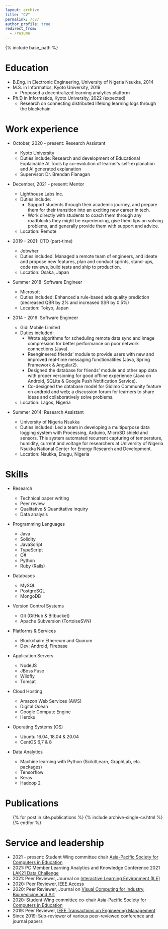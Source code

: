 ```yaml
---
layout: archive
title: "CV"
permalink: /cv/
author_profile: true
redirect_from:
  - /resume
---
```


{% include base_path %}

Education
======
* B.Eng. in Electronic Engineering, University of Nigeria Nsukka, 2014
* M.S. in Informatics, Kyoto University, 2019
  * Proposed a decentralized learning analytics platform
* Ph.D in Informatics, Kyoto University, 2022 (expected)
  * Research on connecting distributed lifelong learning logs through the blockchain

Work experience
======
* October, 2020 - present: Research Assistant
  * Kyoto University
  * Duties include: Research and development of Educational Explainable AI Tools by co-evolution of learner’s self-explanation and AI generated explanation 
  * Supervisor: Dr. Brendan Flanagan

* December, 2021 - present: Mentor
  * Lighthouse Labs Inc.
  * Duties include: 
    * Support students through their academic journey, and prepare them for their transition into an exciting new career in tech. 
    * Work directly with students to coach them through any roadblocks they might be experiencing, give them tips on solving problems, and generally provide them with support and advice.
  * Location: Remote

* 2019 - 2021: CTO (part-time)
  * Jobwher
  * Duties included: Managed a remote team of engineers, and ideate and propose new features, plan and conduct sprints, stand-ups, code reviews, build tests and ship to production.
  * Location: Osaka, Japan

* Summer 2018: Software Engineer
  * Microsoft
  * Duties included: Enhanced a rule-based ads quality prediction (decreased QBR by 2% and increased SSR by 0.5%)
  * Location: Tokyo, Japan

* 2014 - 2016: Software Engineer
  * Gidi Mobile Limited
  * Duties included: 
    * Wrote algorithms for scheduling remote data sync and image compression for better performance on poor network connections (Java). 
    * Reengineered friends’ module to provide users with new and improved real-time messaging functionalities (Java, Spring Framework & Angular2). 
    * Designed the database for friends’ module and other app data with proper versioning for good offline experience (Java on Android, SQLite & Google Push Notification Service). 
    * Co-designed the database model for Gidimo Community feature on android and web; a discussion forum for learners to share ideas and collaboratively solve problems.
  * Location: Lagos, Nigeria

* Summer 2014: Research Assistant
  * University of Nigeria Nsukka
  * Duties included: Led a team in developing a multipurpose data logging system with Processing, Arduino, MicroSD shield and sensors. This system automated recurrent capturing of temperature, humidity, current and voltage for researchers at University of Nigeria Nsukka National Center for Energy Research and Development.
  * Location: Nsukka, Enugu, Nigeria
  
Skills
======
* Research
  * Technical paper writing
  * Peer review
  * Qualitative & Quantitative inquiry
  * Data analysis

* Programming Languages
  * Java
  * Solidity
  * JavaScript
  * TypeScript
  * C#
  * Python
  * Ruby (Rails)

* Databases
  * MySQL
  * PostgreSQL
  * MongoDB

* Version Control Systems
  * Git (GitHub & Bitbucket)
  * Apache Subversion (TortoiseSVN)

* Platforms & Services
  * Blockchain: Ethereum and Quorum
  * Dev: Android, Firebase

* Application Servers
  * NodeJS
  * JBoss Fuse
  * Wildfly
  * Tomcat

* Cloud Hosting
  * Amazon Web Services (AWS)
  * Digital Ocean
  * Google Compute Engine
  * Heroku

* Operating Systems (OS)
  * Ubuntu 16.04, 18.04 & 20.04
  * CentOS 6,7 & 8

* Data Analytics
  * Machine learning with Python (ScikitLearn, GraphLab, etc. packages)
  * Tensorflow
  * Keras
  * Hadoop 2

Publications
======
  <ol>{% for post in site.publications %}
    {% include archive-single-cv.html %}
  {% endfor %}</ol>
  
<!---
Talks
======
  <ul>{% for post in site.talks %}
    {% include archive-single-talk-cv.html %}
  {% endfor %}</ul>
  
Teaching
======
  <ul>{% for post in site.teaching %}
    {% include archive-single-cv.html %}
  {% endfor %}</ul>
-->
  
Service and leadership
======
* 2021 - present: Student Wing committee chair [Asia-Pacific Society for Computers in Education](https://apsce.net/member_2.php?id=32)
* 2021: PC Member Learning Analytics and Knowledge Conference 2021 [LAK21 Data Challenge](https://sites.google.com/view/lak21datachallenge)
* 2021: Peer Reviewer, Journal on [Interactive Learning Environment (ILE)](https://www.tandfonline.com/toc/nile20/current)
* 2020: Peer Reviewer, [IEEE Access](https://ieeeaccess.ieee.org/)
* 2020: Peer Reviewer, Journal on [Visual Computing for Industry, Biomedicine and Art](https://vciba.springeropen.com/)
* 2020: Student Wing committee co-chair [Asia-Pacific Society for Computers in Education](https://apsce.net/member_2.php?id=32)
* 2019: Peer Reviewer, [IEEE Transactions on Engineering Management](https://www.ieee-tems.org/ieee-transactions-on-engineering-management/)
* Since 2019: Sub-reviewer of various peer-reviewed conference and journal papers

